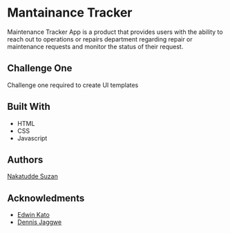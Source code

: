 # Mantainance Tracker
Maintenance Tracker App is a product that provides users with the ability to reach out to operations or repairs department regarding repair or maintenance requests and monitor the status of their request.

## Challenge One
Challenge one required to create UI templates 

## Built With
- HTML 
- CSS 
- Javascript

## Authors
[Nakatudde Suzan](https://github.com/nakatuddesuzan)

## Acknowledments
- [Edwin Kato](https://github.com/EdwinKato)
- [Dennis Jaggwe](https://github.com/dennisja)

